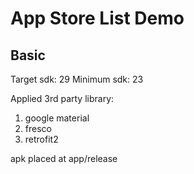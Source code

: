 # App Store List Demo

## Basic

Target sdk: 29
Minimum sdk: 23

Applied 3rd party library:
1. google material
2. fresco
3. retrofit2

apk placed at app/release
